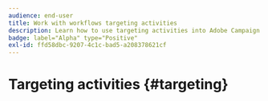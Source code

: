 ```yaml
---
audience: end-user
title: Work with workflows targeting activities
description: Learn how to use targeting activities into Adobe Campaign Web workflows
badge: label="Alpha" type="Positive"
exl-id: ffd58dbc-9207-4c1c-bad5-a208378621cf
---
```

# Targeting activities {#targeting}
